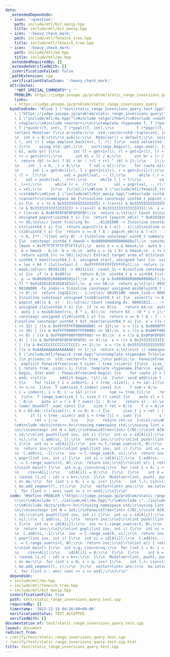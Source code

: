 ```yaml
---
data:
  _extendedDependsOn:
  - icon: ':question:'
    path: include/mtl/bit_manip.hpp
    title: include/mtl/bit_manip.hpp
  - icon: ':heavy_check_mark:'
    path: include/mtl/fenwick_tree.hpp
    title: include/mtl/fenwick_tree.hpp
  - icon: ':heavy_check_mark:'
    path: include/mtl/mo.hpp
    title: include/mtl/mo.hpp
  _extendedRequiredBy: []
  _extendedVerifiedWith: []
  _isVerificationFailed: false
  _pathExtension: cpp
  _verificationStatusIcon: ':heavy_check_mark:'
  attributes:
    '*NOT_SPECIAL_COMMENTS*': ''
    PROBLEM: https://judge.yosupo.jp/problem/static_range_inversions_query
    links:
    - https://judge.yosupo.jp/problem/static_range_inversions_query
  bundledCode: "#line 1 \"test/static_range_inversions_query.test.cpp\"\n#define PROBLEM\
    \ \"https://judge.yosupo.jp/problem/static_range_inversions_query\"\r\n\r\n#line\
    \ 2 \"include/mtl/mo.hpp\"\n#include <algorithm>\r\n#include <cmath>\r\n#include\
    \ <tuple>\r\n#include <vector>\r\n\r\ntemplate <typename T, T (*pushl)(T, int),\
    \ T (*pushr)(T, int), T (*popl)(T, int),\r\n          T (*popr)(T, int), T (*e)()>\r\
    \nclass MoSolver {\r\n private:\r\n  std::vector<std::tuple<int, int, int>> segs;\r\
    \n  int n = 0;\r\n\r\n public:\r\n  MoSolver() = default;\r\n  void add_segment(int\
    \ l, int r) { segs.emplace_back(n++, l, r); }\r\n  void solve(std::vector<T> &dst)\
    \ {\r\n    using std::get;\r\n    sort(segs.begin(), segs.end(), [m = (int)std::sqrt(n)](auto\
    \ &l, auto &r) {\r\n      int ll = get<1>(l), rl = get<2>(l), lr = get<1>(r),\
    \ rr = get<2>(r);\r\n      int bl = ll / m;\r\n      int br = lr / m;\r\n    \
    \  return (bl != br) ? bl < br : (rl < rr) ^ (bl % 2);\r\n    });\r\n    dst.resize(n);\r\
    \n    int _l = 0, _r = 0;\r\n    T val = e();\r\n    for (auto &ilr : segs) {\r\
    \n      int i = get<0>(ilr), l = get<1>(ilr), r = get<2>(ilr);\r\n      while\
    \ (l < _l)\r\n        val = pushl(val, --_l);\r\n      while (_r < r)\r\n    \
    \    val = pushr(val, _r++);\r\n      while (_l < l)\r\n        val = popl(val,\
    \ _l++);\r\n      while (r < _r)\r\n        val = popr(val, --_r);\r\n      dst[i]\
    \ = val;\r\n    }\r\n  }\r\n};\r\n#line 2 \"include/mtl/fenwick_tree.hpp\"\n#include\
    \ <cstddef>\n#line 2 \"include/mtl/bit_manip.hpp\"\n#include <cstdint>\n#include\
    \ <cassert>\n\nnamespace bm {\n\ninline constexpr uint64_t popcnt_e8(uint64_t\
    \ x) {\n  x = (x & 0x5555555555555555) + ((x>>1) & 0x5555555555555555);\n  x =\
    \ (x & 0x3333333333333333) + ((x>>2) & 0x3333333333333333);\n  x = (x & 0x0F0F0F0F0F0F0F0F)\
    \ + ((x>>4) & 0x0F0F0F0F0F0F0F0F);\n  return x;\n}\n// Count 1s\ninline constexpr\
    \ unsigned popcnt(uint64_t x) {\n  return (popcnt_e8(x) * 0x0101010101010101)\
    \ >> 56;\n}\n// Count trailing 0s. ...01101000 -> 3\ninline constexpr unsigned\
    \ ctz(uint64_t x) {\n  return popcnt((x & (-x)) - 1);\n}\ninline constexpr unsigned\
    \ ctz8(uint8_t x) {\n  return x == 0 ? 8 : popcnt_e8((x & (-x)) - 1);\n}\n// [00..0](8bit)\
    \ -> 0, [**..*](not only 0) -> 1\ninline constexpr uint8_t summary(uint64_t x)\
    \ {\n  constexpr uint64_t hmask = 0x8080808080808080ull;\n  constexpr uint64_t\
    \ lmask = 0x7F7F7F7F7F7F7F7Full;\n  auto a = x & hmask;\n  auto b = x & lmask;\n\
    \  b = hmask - b;\n  b = ~b;\n  auto c = (a | b) & hmask;\n  c *= 0x0002040810204081ull;\n\
    \  return uint8_t(c >> 56);\n}\n// Extract target area of bits\ninline constexpr\
    \ uint64_t bextr(uint64_t x, unsigned start, unsigned len) {\n  uint64_t mask\
    \ = len < 64 ? (1ull<<len)-1 : 0xFFFFFFFFFFFFFFFFull;\n  return (x >> start) &\
    \ mask;\n}\n// 00101101 -> 00111111 -count_1s-> 6\ninline constexpr unsigned log2p1(uint8_t\
    \ x) {\n  if (x & 0x80)\n    return 8;\n  uint64_t p = uint64_t(x) * 0x0101010101010101ull;\n\
    \  p -= 0x8040201008040201ull;\n  p = ~p & 0x8080808080808080ull;\n  p = (p >>\
    \ 7) * 0x0101010101010101ull;\n  p >>= 56;\n  return p;\n}\n// 00101100 -mask_mssb->\
    \ 00100000 -to_index-> 5\ninline constexpr unsigned mssb8(uint8_t x) {\n  assert(x\
    \ != 0);\n  return log2p1(x) - 1;\n}\n// 00101100 -mask_lssb-> 00000100 -to_index->\
    \ 2\ninline constexpr unsigned lssb8(uint8_t x) {\n  assert(x != 0);\n  return\
    \ popcnt_e8((x & -x) - 1);\n}\n// Count leading 0s. 00001011... -> 4\ninline constexpr\
    \ unsigned clz(uint64_t x) {\n  if (x == 0)\n    return 64;\n  auto i = mssb8(summary(x));\n\
    \  auto j = mssb8(bextr(x, 8 * i, 8));\n  return 63 - (8 * i + j);\n}\ninline\
    \ constexpr unsigned clz8(uint8_t x) {\n  return x == 0 ? 8 : 7 - mssb8(x);\n\
    }\ninline constexpr uint64_t bit_reverse(uint64_t x) {\n  x = ((x & 0x00000000FFFFFFFF)\
    \ << 32) | ((x & 0xFFFFFFFF00000000) >> 32);\n  x = ((x & 0x0000FFFF0000FFFF)\
    \ << 16) | ((x & 0xFFFF0000FFFF0000) >> 16);\n  x = ((x & 0x00FF00FF00FF00FF)\
    \ << 8) | ((x & 0xFF00FF00FF00FF00) >> 8);\n  x = ((x & 0x0F0F0F0F0F0F0F0F) <<\
    \ 4) | ((x & 0xF0F0F0F0F0F0F0F0) >> 4);\n  x = ((x & 0x3333333333333333) << 2)\
    \ | ((x & 0xCCCCCCCCCCCCCCCC) >> 2);\n  x = ((x & 0x5555555555555555) << 1) |\
    \ ((x & 0xAAAAAAAAAAAAAAAA) >> 1);\n  return x;\n}\n\n} // namespace bm\n#line\
    \ 5 \"include/mtl/fenwick_tree.hpp\"\n\ntemplate <typename T>\nclass FenwickTree\
    \ {\n private:\n  std::vector<T> tree_;\n\n public:\n  FenwickTree() = default;\n\
    \  explicit FenwickTree(size_t size) : tree_(size+1) {}\n\n  size_t size() const\
    \ { return tree_.size()-1; }\n\n  template <typename Iter>\n  explicit FenwickTree(Iter\
    \ begin, Iter end) : FenwickTree(end-begin) {\n    for (auto it = begin; it !=\
    \ end; ++it)\n      add(it-begin, *it);\n  }\n\n  void add(size_t index, T x)\
    \ {\n    for (size_t i = index+1; i < tree_.size(); i += i&(-i))\n      tree_[i]\
    \ += x;\n  }\n\n  T sum(size_t index) const {\n    T sum = 0;\n    for (size_t\
    \ i = index+1; i > 0; i -= i&(-i))\n      sum += tree_[i];\n    return sum;\n\
    \  }\n\n  T range_sum(size_t l, size_t r) const {\n    auto sl = l > 0 ? sum(l-1)\
    \ : 0;\n    auto sr = r > 0 ? sum(r-1) : 0;\n    return sr - sl;\n  }\n\n  size_t\
    \ lower_bound(T _sum) const {\n    size_t ret = 0;\n    T s = 0;\n    for (int\
    \ k = 63-bm::clz(size()); k >= 0; k--) {\n      size_t j = ret | (1ull<<k);\n\
    \      if (j < tree_.size() and s + tree_[j] < _sum) {\n        s += tree_[j];\n\
    \        ret = j;\n      }\n    }\n    return ret;\n  }\n\n};\n\n#line 5 \"test/static_range_inversions_query.test.cpp\"\
    \n#include <bits/stdc++.h>\r\nusing namespace std;\r\nusing lint = long long;\r\
    \n\r\nconstexpr int N = 1e5;\r\nFenwickTree<lint> C(N);\r\nint A[N];\r\nmap<int,int>\
    \ id;\r\nlint pushl(lint inv, int i) {\r\n  int vi = id[A[i]];\r\n  inv += C.range_sum(0,\
    \ vi);\r\n  C.add(vi, 1);\r\n  return inv;\r\n}\r\nlint pushr(lint inv, int i)\
    \ {\r\n  int vi = id[A[i]];\r\n  inv += C.range_sum(vi+1, N);\r\n  C.add(vi, 1);\r\
    \n  return inv;\r\n}\r\nlint popl(lint inv, int i) {\r\n  int vi = id[A[i]];\r\
    \n  C.add(vi, -1);\r\n  inv -= C.range_sum(0, vi);\r\n  return inv;\r\n}\r\nlint\
    \ popr(lint inv, int i) {\r\n  int vi = id[A[i]];\r\n  C.add(vi, -1);\r\n  inv\
    \ -= C.range_sum(vi+1, N);\r\n  return inv;\r\n}\r\nlint e() { return 0; }\r\n\
    \r\nint main() {\r\n  int n,q; cin>>n>>q;\r\n  for (int i = 0; i < n; i++) {\r\
    \n    cin>>A[i];\r\n    id[A[i]] = 0;\r\n  }\r\n  {\r\n    int k = 0;\r\n    for\
    \ (auto& [i,v] : id) v = k++;\r\n  }\r\n  MoSolver<lint, pushl, pushr, popl, popr,\
    \ e> mo;\r\n  for (int i = 0; i < q; i++) {\r\n    int l,r; cin>>l>>r;\r\n   \
    \ mo.add_segment(l, r);\r\n  }\r\n  vector<lint> ans;\r\n  mo.solve(ans);\r\n\
    \  for (lint v : ans) cout << v << endl;\r\n}\r\n"
  code: "#define PROBLEM \"https://judge.yosupo.jp/problem/static_range_inversions_query\"\
    \r\n\r\n#include \"../include/mtl/mo.hpp\"\r\n#include \"../include/mtl/fenwick_tree.hpp\"\
    \r\n#include <bits/stdc++.h>\r\nusing namespace std;\r\nusing lint = long long;\r\
    \n\r\nconstexpr int N = 1e5;\r\nFenwickTree<lint> C(N);\r\nint A[N];\r\nmap<int,int>\
    \ id;\r\nlint pushl(lint inv, int i) {\r\n  int vi = id[A[i]];\r\n  inv += C.range_sum(0,\
    \ vi);\r\n  C.add(vi, 1);\r\n  return inv;\r\n}\r\nlint pushr(lint inv, int i)\
    \ {\r\n  int vi = id[A[i]];\r\n  inv += C.range_sum(vi+1, N);\r\n  C.add(vi, 1);\r\
    \n  return inv;\r\n}\r\nlint popl(lint inv, int i) {\r\n  int vi = id[A[i]];\r\
    \n  C.add(vi, -1);\r\n  inv -= C.range_sum(0, vi);\r\n  return inv;\r\n}\r\nlint\
    \ popr(lint inv, int i) {\r\n  int vi = id[A[i]];\r\n  C.add(vi, -1);\r\n  inv\
    \ -= C.range_sum(vi+1, N);\r\n  return inv;\r\n}\r\nlint e() { return 0; }\r\n\
    \r\nint main() {\r\n  int n,q; cin>>n>>q;\r\n  for (int i = 0; i < n; i++) {\r\
    \n    cin>>A[i];\r\n    id[A[i]] = 0;\r\n  }\r\n  {\r\n    int k = 0;\r\n    for\
    \ (auto& [i,v] : id) v = k++;\r\n  }\r\n  MoSolver<lint, pushl, pushr, popl, popr,\
    \ e> mo;\r\n  for (int i = 0; i < q; i++) {\r\n    int l,r; cin>>l>>r;\r\n   \
    \ mo.add_segment(l, r);\r\n  }\r\n  vector<lint> ans;\r\n  mo.solve(ans);\r\n\
    \  for (lint v : ans) cout << v << endl;\r\n}\r\n"
  dependsOn:
  - include/mtl/mo.hpp
  - include/mtl/fenwick_tree.hpp
  - include/mtl/bit_manip.hpp
  isVerificationFile: true
  path: test/static_range_inversions_query.test.cpp
  requiredBy: []
  timestamp: '2022-12-18 04:26:00+09:00'
  verificationStatus: TEST_ACCEPTED
  verifiedWith: []
documentation_of: test/static_range_inversions_query.test.cpp
layout: document
redirect_from:
- /verify/test/static_range_inversions_query.test.cpp
- /verify/test/static_range_inversions_query.test.cpp.html
title: test/static_range_inversions_query.test.cpp
---
```

